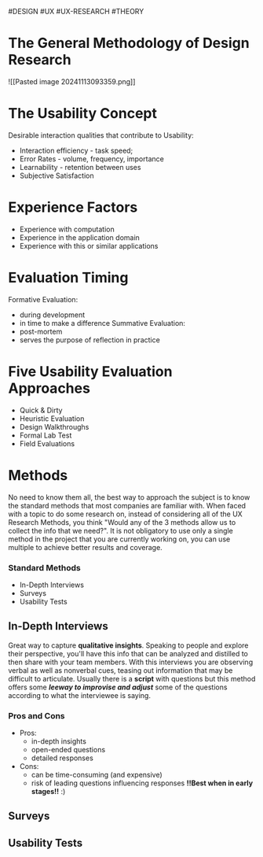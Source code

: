 #DESIGN #UX #UX-RESEARCH #THEORY 

# The General Methodology of Design Research
![[Pasted image 20241113093359.png]]


# The Usability Concept
Desirable interaction qualities that contribute to Usability:
- Interaction efficiency - task speed;
- Error Rates - volume, frequency, importance
- Learnability - retention between uses
- Subjective Satisfaction

# Experience Factors
- Experience with computation
- Experience in the application domain
- Experience with this or similar applications

# Evaluation Timing
Formative Evaluation:
- during development
- in time to make a difference
Summative Evaluation:
- post-mortem
- serves the purpose of reflection in practice

# Five Usability Evaluation Approaches
- Quick & Dirty
- Heuristic Evaluation
- Design Walkthroughs
- Formal Lab Test
- Field Evaluations

# Methods
No need to know them all, the best way to approach the subject is to know the standard methods that most companies are familiar with.
When faced with a topic to do some research on, instead of considering all of the UX Research Methods, you think "Would any of  the 3 methods allow us to collect the info that we need?".
It is not obligatory to use only a single method in the project that you are currently working on, you can use multiple to achieve better results and coverage.
### Standard Methods
- In-Depth Interviews
- Surveys
- Usability Tests

## In-Depth Interviews
Great way to capture **qualitative insights**. 
Speaking to people and explore their perspective, you'll have this info that can be analyzed and distilled to then share with your team members.
With this interviews you are observing verbal as well as nonverbal cues, teasing out information that may be difficult to articulate.
Usually there is a **script** with questions but this method offers some ***leeway to improvise and adjust*** some of the questions according to what the interviewee is saying.
### Pros and Cons
- Pros:
	- in-depth insights
	- open-ended questions
	- detailed responses
- Cons:
	- can be time-consuming (and expensive)
	- risk of leading questions influencing responses
**!!Best when in early stages!!**
:)
## Surveys

## Usability Tests
